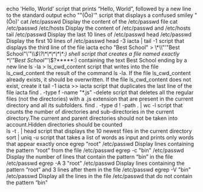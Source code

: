 echo 'Hello, World' script that prints “Hello, World”, followed by a new line to the standard output
echo "\"(Ôo)'" script that displays a confused smiley "(Ôo)'
cat /etc/passwd Display the content of the /etc/passwd file
cat /etc/passwd /etc/hosts Display the content of /etc/passwd and /etc/hosts
tail /etc/passwd  Display the last 10 lines of /etc/passwd
head /etc/passwd  Display the first 10 lines of /etc/passwd
head -3 iacta | tail -1  script that displays the third line of the file iacta
echo "Best School" > \\\*\\\\"'\"Best School\"\\'"\\\\*\$\\\?\\\*\\\*\\\*\\\*\\\*\:\)  shell script that creates a file named exactly \*\\'"Best School"\'\\*$\?\*\*\*\*\*:) containing the text Best School ending by a new line
ls -la > ls_cwd_content script that writes into the file ls_cwd_content the result of the command ls -la. If the file ls_cwd_content already exists, it should be overwritten. If the file ls_cwd_content does not exist, create it
tail -1 iacta >> iacta  script that duplicates the last line of the file iacta
find . -type f -name "*.js" -delete script that deletes all the regular files (not the directories) with a .js extension that are present in the current directory and all its subfolders.
find . -type d ! -path . | wc -l  script that counts the number of directories and sub-directories in the current directory.The current and parent directories should not be taken into account.Hidden directories should be counted                                                                    
ls -t . | head  script that displays the 10 newest files in the current directory
sort | uniq -u  script that takes a list of words as input and prints only words that appear exactly once
egrep "root" /etc/passwd  Display lines containing the pattern “root” from the file /etc/passwd
egrep -c "bin" /etc/passwd  Display the number of lines that contain the pattern “bin” in the file /etc/passwd
egrep  -A 3 "root"  /etc/passwd  Display lines containing the pattern “root” and 3 lines after them in the file /etc/passwd
egrep  -V  "bin"  /etc/passwd  Display all the lines in the file /etc/passwd that do not contain the pattern “bin"                                                                                                              




                                                                                                                      

                                                                                                                          

                                                                                                                                  


                                                                                                          

                                                                                                                          

                                                                                                                               

                                                                            

